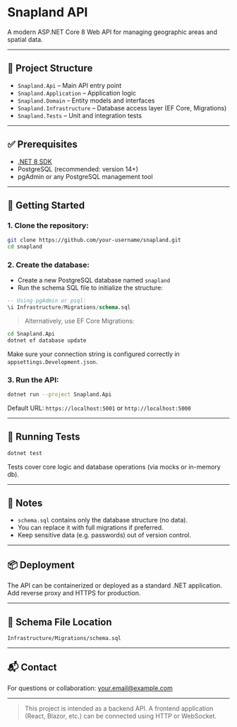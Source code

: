 # Snapland API

A modern ASP.NET Core 8 Web API for managing geographic areas and spatial data.

---

## 📁 Project Structure

- `Snapland.Api` – Main API entry point
- `Snapland.Application` – Application logic
- `Snapland.Domain` – Entity models and interfaces
- `Snapland.Infrastructure` – Database access layer (EF Core, Migrations)
- `Snapland.Tests` – Unit and integration tests

---

## ✅ Prerequisites

- [.NET 8 SDK](https://dotnet.microsoft.com/download/dotnet/8.0)
- PostgreSQL (recommended: version 14+)
- pgAdmin or any PostgreSQL management tool

---

## 🚀 Getting Started

### 1. Clone the repository:

```bash
git clone https://github.com/your-username/snapland.git
cd snapland
```

### 2. Create the database:

- Create a new PostgreSQL database named `snapland`
- Run the schema SQL file to initialize the structure:

```sql
-- Using pgAdmin or psql:
\i Infrastructure/Migrations/schema.sql
```

> Alternatively, use EF Core Migrations:

```bash
cd Snapland.Api
dotnet ef database update
```

Make sure your connection string is configured correctly in `appsettings.Development.json`.

### 3. Run the API:

```bash
dotnet run --project Snapland.Api
```

Default URL: `https://localhost:5001` or `http://localhost:5000`

---

## 🧪 Running Tests

```bash
dotnet test
```

Tests cover core logic and database operations (via mocks or in-memory db).

---

## 📄 Notes

- `schema.sql` contains only the database structure (no data).
- You can replace it with full migrations if preferred.
- Keep sensitive data (e.g. passwords) out of version control.

---

## 📦 Deployment

The API can be containerized or deployed as a standard .NET application. Add reverse proxy and HTTPS for production.

---

## 📂 Schema File Location

```
Infrastructure/Migrations/schema.sql
```

---

## 📬 Contact

For questions or collaboration: your.email@example.com

---

> This project is intended as a backend API. A frontend application (React, Blazor, etc.) can be connected using HTTP or WebSocket.
